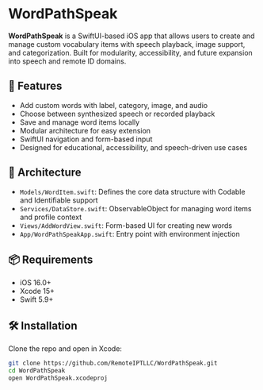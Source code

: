 # WordPathSpeak

**WordPathSpeak** is a SwiftUI-based iOS app that allows users to create and manage custom vocabulary items with speech playback, image support, and categorization. Built for modularity, accessibility, and future expansion into speech and remote ID domains.

## 🚀 Features

- Add custom words with label, category, image, and audio
- Choose between synthesized speech or recorded playback
- Save and manage word items locally
- Modular architecture for easy extension
- SwiftUI navigation and form-based input
- Designed for educational, accessibility, and speech-driven use cases

## 🧱 Architecture

- `Models/WordItem.swift`: Defines the core data structure with Codable and Identifiable support
- `Services/DataStore.swift`: ObservableObject for managing word items and profile context
- `Views/AddWordView.swift`: Form-based UI for creating new words
- `App/WordPathSpeakApp.swift`: Entry point with environment injection

## 📦 Requirements

- iOS 16.0+
- Xcode 15+
- Swift 5.9+

## 🛠️ Installation

Clone the repo and open in Xcode:

```bash
git clone https://github.com/RemoteIPTLLC/WordPathSpeak.git
cd WordPathSpeak
open WordPathSpeak.xcodeproj
